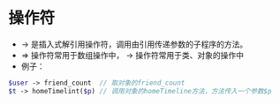 # 操作符

- -> 是插入式解引用操作符，调用由引用传递参数的子程序的方法。
- => 操作符常用于数组操作中， -> 操作符常用于类、对象的操作中
- 例子：

```php
$user -> friend_count  // 取对象的friend_count
$t -> homeTimelint($p) // 调用对象的homeTimeline方法，方法传入一个参数$p
```
